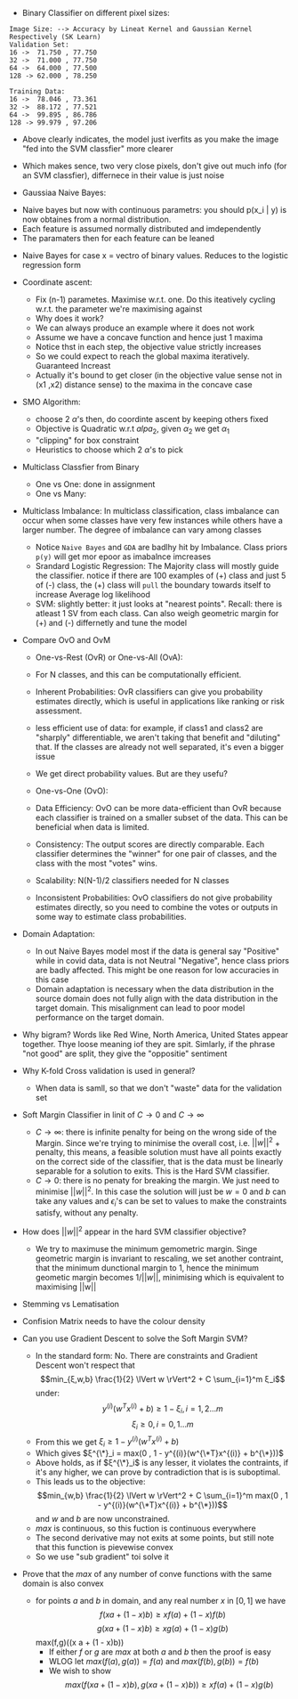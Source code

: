 * Binary Classifier on different pixel sizes:
```
Image Size: --> Accuracy by Lineat Kernel and Gaussian Kernel Respectively (SK Learn)
Validation Set:
16 ->  71.750 , 77.750
32 ->  71.000 , 77.750
64 ->  64.000 , 77.500
128 -> 62.000 , 78.250

Training Data:
16 ->  78.046 , 73.361
32 ->  88.172 , 77.521 
64 ->  99.895 , 86.786  
128 -> 99.979 , 97.206 
```

* Above clearly indicates, the model just iverfits as you make the image "fed into the SVM classfier" more clearer
* Which makes sence, two very close pixels, don't give out much info (for an SVM classfier), differnece in their value is just noise

* Gaussiaa Naive Bayes:
- Naive bayes but now with continuous parametrs: you should p(x_i | y) is now obtaines from a normal distribution.
- Each feature is assumed normally distributed and imdependently
- The paramaters then for each feature can be leaned

* Naive Bayes for case x = vectro of binary values. Reduces to the logistic regression form
* Coordinate ascent:
  - Fix (n-1) parametes. Maximise w.r.t. one. Do this iteatively cycling w.r.t. the parameter we're maximising against
  - Why does it work?
  - We can always produce an example where it does not work
  - Assume we have a concave function and hence just 1 maxima
  - Notice thst in each step, the objective value strictly increases
  - So we could expect to reach the global maxima iteratively. Guaranteed Increast
  - Actually it's bound to get closer (in the objective value sense not in (x1 ,x2) distance sense) to the maxima in the concave case

* SMO Algorithm:
  - choose 2 $\alpha$'s then, do coordinte ascent by keeping others fixed
  - Objective is Quadratic w.r.t $alpa_2$, given $\alpha_2$ we get $\alpha_1$ 
  - "clipping" for box constraint
  - Heuristics to choose which 2 $\alpha$'s to pick 
* Multiclass Classfier from Binary
  - One vs One: done in assignment
  - One vs Many:

* Multiclass Imbalance: In multiclass classification, class imbalance can occur when some classes have very few instances while others have a larger number. The degree of imbalance can vary among classes
  - Notice `Naive Bayes` and `GDA` are badlhy hit by Imbalance. Class priors `p(y)` will get mor epoor as imabalnce imcreases
  - Srandard Logistic Regression: The Majority class will mostly guide the classifier. notice if there are 100 examples of (+) class and     just 5 of (-) class, the (+) class will `pull` the boundary towards itself to increase Average log likelihood
  - SVM: slightly better: it just looks at "nearest points". Recall: there is atleast 1 SV from each class. Can also weigh geometric margin for (+) and (-) differnetly and tune the model
  
* Compare OvO and OvM
  - One-vs-Rest (OvR) or One-vs-All (OvA):
  - For N classes, and this can be computationally efficient.
  - Inherent Probabilities: OvR classifiers can give you probability estimates directly, which is useful in applications like ranking or     risk assessment.
  - less efficient use of data: for example, if class1 and class2 are "sharply" differentiable, we aren't taking that
    benefit and "diluting" that. If the classes are already not well separated, it's even a bigger issue
  - We get direct probability values. But are they usefu?

  - One-vs-One (OvO):
  - Data Efficiency: OvO can be more data-efficient than OvR because each classifier is trained on a smaller subset of the data. This can be beneficial when data is limited.
  - Consistency: The output scores are directly comparable. Each classifier determines the "winner" for one pair of classes, and the class with the most "votes" wins.
  - Scalability: N(N-1)/2 classifiers needed for N classes
  - Inconsistent Probabilities: OvO classifiers do not give probability estimates directly, so you need to combine the votes or outputs in some way to estimate class probabilities.
 
* Domain Adaptation:
  - In out Naive Bayes model most if the data is general say "Positive" while in covid data, data is not Neutral "Negative", hence class priors are badly affected. This might be one reason for low accuracies in this case
  - Domain adaptation is necessary when the data distribution in the source domain does not fully align with the data distribution in the target domain. This misalignment can lead to poor model performance on the target domain.
* Why bigram? Words like Red Wine, North America, United States appear together. Thye loose meaning iof they are spit. Simlarly, if the phrase "not good" are split, they give the "oppositie" sentiment

* Why K-fold Cross validation is used in general?
  - When data is samll, so that we don't "waste" data for the validation set
* Soft Margin Classifier in linit of $C \to 0$ and $C \to \infty$
  - $C \to \infty$: there is infinite penalty for being on the wrong side of the Margin. Since we're trying to minimise the overall          cost, i.e. $||w||^2$ + penalty, this means, a feasible solution
    must have all points exactly on the correct side of the classifier, that is the data must be linearly separable
    for a solution to exits. This is the Hard SVM classifier.
  - $C \to 0$: there is no penaty for breaking the margin. We just need to minimise $||w||^2$. In this case the solution
    will just be $w = 0$ and $b$ can take any values and $\epsilon_i$'s can be set to values to make the constraints satisfy, without any penalty. 

* How does $||w||^2$ appear in the hard SVM classifier objective?
  - We try to maximuse the minimum gemometric margin. Singe geometric margin is invariant to rescaling, we set another contraint,
    that the minimum dunctional margin to 1, hence the minimum geometic margin becomes $1/||w||$, minimising which is equivalent to
    maximising ||w||
* Stemming vs Lematisation
* Confision Matrix needs to have the colour density 
* Can you use Gradient Descent to solve the Soft Margin SVM?
  - In the standard form: No. There are constraints and Gradient Descent won't respect that
    $$min_{ξ,w,b} \frac{1}{2}  \lVert w \rVert^2 + C \sum_{i=1}^m ξ_i$$
    under:
    $$y^{(i)}(w^Tx^{(i)} + b) \geq 1 - ξ_i , i = 1 , 2 ...m$$
    $$ξ_i \geq 0, i = 0 , 1...m$$
  - From this we get  $ξ_i \geq  1 - y^{(i)}(w^Tx^{(i)} + b)$
  - Which gives $ξ^{\*}_i =  max(0 , 1 - y^{(i)}(w^{\*T}x^{(i)} + b^{\*}))$
  - Above holds, as if $ξ^{\*}_i$ is any lesser, it violates the contraints, if it's
    any higher, we can prove by contradiction that is is suboptimal.
  - This leads us to the objective:
    $$min_{w,b} \frac{1}{2}  \lVert w \rVert^2 + C \sum_{i=1}^m max(0 , 1 - y^{(i)}(w^{\*T}x^{(i)} + b^{\*}))$$
    and $w$ and $b$ are now unconstrained.
  - $max$ is continuous, so this fuction is continuous everywhere
  - The second derivative may not exits at some points, but still note that this function is pievewise convex
  - So we use "sub gradient" toi solve it

* Prove that the $max$ of any number of conve functions with the same domain is also convex
  - for points $a$ and $b$ in domain, and any real number $x$ in $[0,1]$ we have
    $$f(x a + (1 - x)b) \geq xf(a) + (1 - x) f(b)$$
    $$g(x a + (1 - x)b) \geq xg(a) + (1 - x) g(b)$$
    max(f,g)((x a + (1 - x)b))
    * If either $f$ or $g$ are $max$ at both $a$ and $b$ then the proof is easy
    * WLOG let $max(f(a) , g(a)) = f(a)$ and $max(f(b) , g(b)) = f(b)$
    * We wish to show
      $$max(f(x a + (1 - x)b) , g(x a + (1 - x)b))  \geq xf(a) + (1 - x) g(b)$$
    
    


  
